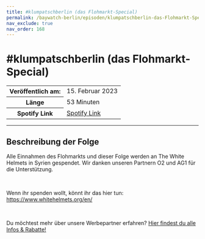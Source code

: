 ```yaml
---
title: #klumpatschberlin (das Flohmarkt-Special)
permalink: /baywatch-berlin/episoden/klumpatschberlin-das-Flohmarkt-Special
nav_exclude: true
nav_order: 168
---
```


# #klumpatschberlin (das Flohmarkt-Special)
<table class="resp-table dcf-table dcf-table-responsive dcf-table-bordered dcf-table-striped dcf-w-100%">
                    <tbody>
                        <tr>
                            <th scope="row">Veröffentlich am:</th>
                            <td data-label="Veröffentlich am:">15. Februar 2023</td>
                        </tr>
                        <tr>
                            <th scope="row">Länge </th>
                            <td data-label="Länge ">53 Minuten</td>
                        </tr><tr>
                                <th scope="row">Spotify Link</th>
                                <td data-label="Spotify Link"><a href="https://open.spotify.com/episode/2S8q5mPDoryD8ZaPbIntzW">Spotify Link</a></td>
                            </tr></tbody>
                </table>

***

## Beschreibung der Folge

<div>
<p>Alle Einnahmen des Flohmarkts und dieser Folge werden an The White Helmets in Syrien gespendet. Wir danken unseren Partnern O2 und AG1 für die Unterstützung.</p><br/><p>Wenn ihr spenden wollt, könnt ihr das hier tun: <a href="https://www.whitehelmets.org/en/" rel="nofollow">https://www.whitehelmets.org/en/</a></p><br/><p>Du möchtest mehr über unsere Werbepartner erfahren? <a href="https://linktr.ee/BaywatchBerlin" rel="nofollow">Hier findest du alle Infos &amp; Rabatte!</a></p>  
</div>

